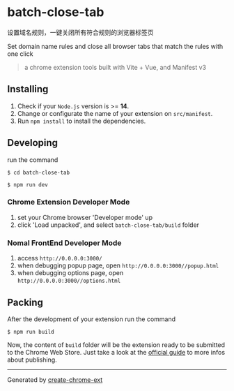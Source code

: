 # batch-close-tab

设置域名规则，一键关闭所有符合规则的浏览器标签页

Set domain name rules and close all browser tabs that match the rules with one click

> a chrome extension tools built with Vite + Vue, and Manifest v3

## Installing

1. Check if your `Node.js` version is >= **14**.
2. Change or configurate the name of your extension on `src/manifest`.
3. Run `npm install` to install the dependencies.

## Developing

run the command

```shell
$ cd batch-close-tab

$ npm run dev
```

### Chrome Extension Developer Mode

1. set your Chrome browser 'Developer mode' up
2. click 'Load unpacked', and select `batch-close-tab/build` folder

### Nomal FrontEnd Developer Mode

1. access `http://0.0.0.0:3000/`
2. when debugging popup page, open `http://0.0.0.0:3000//popup.html`
3. when debugging options page, open `http://0.0.0.0:3000//options.html`

## Packing

After the development of your extension run the command

```shell
$ npm run build
```

Now, the content of `build` folder will be the extension ready to be submitted to the Chrome Web Store. Just take a look at the [official guide](https://developer.chrome.com/webstore/publish) to more infos about publishing.

---

Generated by [create-chrome-ext](https://github.com/guocaoyi/create-chrome-ext)
